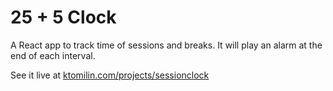 # 25 + 5 Clock

A React app to track time of sessions and breaks. It will play an alarm at the end of each interval.

See it live at [ktomilin.com/projects/sessionclock](https://ktomilin.com/projects/sessionclock/)
